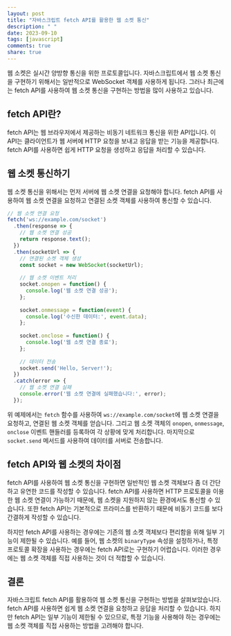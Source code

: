 ```yaml
---
layout: post
title: "자바스크립트 fetch API를 활용한 웹 소켓 통신"
description: " "
date: 2023-09-10
tags: [javascript]
comments: true
share: true
---
```


웹 소켓은 실시간 양방향 통신을 위한 프로토콜입니다. 자바스크립트에서 웹 소켓 통신을 구현하기 위해서는 일반적으로 WebSocket 객체를 사용하게 됩니다. 그러나 최근에는 fetch API를 사용하여 웹 소켓 통신을 구현하는 방법을 많이 사용하고 있습니다.

## fetch API란?

fetch API는 웹 브라우저에서 제공하는 비동기 네트워크 통신을 위한 API입니다. 이 API는 클라이언트가 웹 서버에 HTTP 요청을 보내고 응답을 받는 기능을 제공합니다. fetch API를 사용하면 쉽게 HTTP 요청을 생성하고 응답을 처리할 수 있습니다.

## 웹 소켓 통신하기

웹 소켓 통신을 위해서는 먼저 서버에 웹 소켓 연결을 요청해야 합니다. fetch API를 사용하여 웹 소켓 연결을 요청하고 연결된 소켓 객체를 사용하여 통신할 수 있습니다.

```javascript
// 웹 소켓 연결 요청
fetch('ws://example.com/socket')
  .then(response => {
    // 웹 소켓 연결 성공
    return response.text();
  })
  .then(socketUrl => {
    // 연결된 소켓 객체 생성
    const socket = new WebSocket(socketUrl);
    
    // 웹 소켓 이벤트 처리
    socket.onopen = function() {
      console.log('웹 소켓 연결 성공');
    };
    
    socket.onmessage = function(event) {
      console.log('수신한 데이터:', event.data);
    };
    
    socket.onclose = function() {
      console.log('웹 소켓 연결 종료');
    };
    
    // 데이터 전송
    socket.send('Hello, Server!');
  })
  .catch(error => {
    // 웹 소켓 연결 실패
    console.error('웹 소켓 연결에 실패했습니다:', error);
  });
```

위 예제에서는 `fetch` 함수를 사용하여 `ws://example.com/socket`에 웹 소켓 연결을 요청하고, 연결된 웹 소켓 객체를 얻습니다. 그리고 웹 소켓 객체의 `onopen`, `onmessage`, `onclose` 이벤트 핸들러를 등록하여 각 상황에 맞게 처리합니다. 마지막으로 `socket.send` 메서드를 사용하여 데이터를 서버로 전송합니다.

## fetch API와 웹 소켓의 차이점

fetch API를 사용하여 웹 소켓 통신을 구현하면 일반적인 웹 소켓 객체보다 좀 더 간단하고 유연한 코드를 작성할 수 있습니다. fetch API를 사용하면 HTTP 프로토콜을 이용한 웹 소켓 연결이 가능하기 때문에, 웹 소켓을 지원하지 않는 환경에서도 통신할 수 있습니다. 또한 fetch API는 기본적으로 프라미스를 반환하기 때문에 비동기 코드를 보다 간결하게 작성할 수 있습니다.

하지만 fetch API를 사용하는 경우에는 기존의 웹 소켓 객체보다 편리함을 위해 일부 기능이 제한될 수 있습니다. 예를 들어, 웹 소켓의 `binaryType` 속성을 설정하거나, 특정 프로토콜 확장을 사용하는 경우에는 fetch API로는 구현하기 어렵습니다. 이러한 경우에는 웹 소켓 객체를 직접 사용하는 것이 더 적합할 수 있습니다.

## 결론

자바스크립트 fetch API를 활용하여 웹 소켓 통신을 구현하는 방법을 살펴보았습니다. fetch API를 사용하면 쉽게 웹 소켓 연결을 요청하고 응답을 처리할 수 있습니다. 하지만 fetch API는 일부 기능이 제한될 수 있으므로, 특정 기능을 사용해야 하는 경우에는 웹 소켓 객체를 직접 사용하는 방법을 고려해야 합니다.